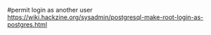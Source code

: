 #permit login as another user
https://wiki.hackzine.org/sysadmin/postgresql-make-root-login-as-postgres.html
